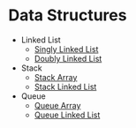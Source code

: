 # Data Structures

- Linked List
  - [Singly Linked List](./linked-list/)
  - [Doubly Linked List](./doubly-linked-list/)
- Stack
  - [Stack Array](./stack-array/)
  - [Stack Linked List](./stack-linked-list/)
- Queue
  - [Queue Array](./queue-array/)
  - [Queue Linked List](./queue-linked-list/)
